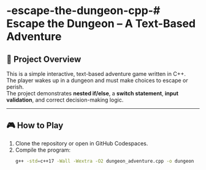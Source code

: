 # -escape-the-dungeon-cpp-# Escape the Dungeon – A Text-Based Adventure

## 📖 Project Overview
This is a simple interactive, text-based adventure game written in C++.  
The player wakes up in a dungeon and must make choices to escape or perish.  
The project demonstrates **nested if/else**, a **switch statement**, **input validation**, and correct decision-making logic.

---

## 🎮 How to Play
1. Clone the repository or open in GitHub Codespaces.  
2. Compile the program:
   ```bash
   g++ -std=c++17 -Wall -Wextra -O2 dungeon_adventure.cpp -o dungeon
